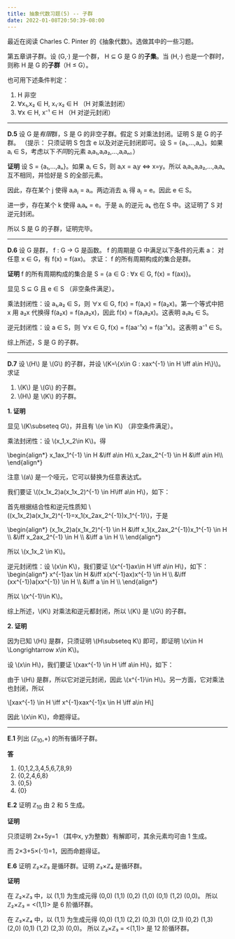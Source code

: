 ```yaml
---
title: 抽象代数习题(5) -- 子群
date: 2022-01-08T20:50:39-08:00
---
```


最近在阅读  Charles C. Pinter 的《抽象代数》。选做其中的一些习题。

第五章讲子群。设 (G,·) 是一个群， H ⊆ G 是 G 的**子集**。当 (H,·) 也是一个群时，则称 H 是 G 的**子群**（H ≤ G）。

也可用下述条件判定：

1. H 非空
2. ∀x₁,x₂ ∈ H, x₁·x₂ ∈ H （H 对乘法封闭）
3. ∀x ∈ H, x⁻¹ ∈ H （H 对逆元封闭）

<!--more-->

---

__D.5__ 设 G 是*有限*群，S 是 G 的非空子群。假定 S 对乘法封闭。证明 S 是 G 的子群。 （提示： 只须证明 S 包含 e 以及对逆元封闭即可。设 S = {a₁,...,aₙ}。如果 aᵢ ∈ S，考虑以下*不同*的元素 aᵢa₁,aᵢa₂,...,aᵢaₙ。）

**证明** 设 S = {a₁,...,aₙ}。如果 aᵢ ∈ S，则 aᵢx = aᵢy ⇔ x=y。所以 aᵢa₁,aᵢa₂,...,aᵢaₙ 互不相同，并恰好是 S 的全部元素。

因此，存在某个 j 使得 aᵢaⱼ = aᵢ。两边消去 aᵢ 得 aⱼ = e。因此 e ∈ S。

进一步，存在某个 k 使得 aᵢaₖ = e。于是 aᵢ 的逆元 aₖ 也在 S 中。这证明了 S 对逆元封闭。

所以 S 是 G 的子群，证明完毕。

---

__D.6__ 设 G 是群， f : G → G 是函数。 f 的周期是 G 中满足以下条件的元素 a：
对任意 x ∈ G，有 f(x) = f(ax)。
求证： f 的所有周期构成的集合是群。

**证明** f 的所有周期构成的集合是 S = {a ∈ G : ∀x ∈ G, f(x) = f(ax)}。

显见 S ⊆ G 且 e ∈ S （非空条件满足）。

乘法封闭性：设 a₁,a₂ ∈ S，则 ∀x ∈ G, f(x) = f(a₁x) = f(a₂x)。第一个等式中把 x 用 a₂x 代换得
f(a₂x) = f(a₁a₂x)，因此 f(x) = f(a₁a₂x)。这表明 a₁a₂ ∈ S。

逆元封闭性：设 a ∈ S，则 ∀x ∈ G, f(x) = f(aa⁻¹x) = f(a⁻¹x)。这表明 a⁻¹ ∈ S。

综上所述，S 是 G 的子群。

---

__D.7__ 设 \\(H\\) 是 \\(G\\) 的子群，并设 \\(K=\\{x\in G : xax^{-1} \in H \iff a\in H\\}\\)。求证

1. \\(K\\) 是 \\(G\\) 的子群。
2. \\(H\\) 是 \\(K\\) 的子群。

**1. 证明**

显见 \\(K\subseteq G\\)，并且有 \\(e \in K\\) （非空条件满足）。

乘法封闭性：设 \\(x_1,x_2\in K\\)。得

\begin{align\*}
x_1ax_1^{-1} \in H &\iff a\in H\\\\
x_2ax_2^{-1} \in H &\iff a\in H\\\\
\end{align\*}

注意 \\(a\\) 是一个哑元，它可以替换为任意表达式。

我们要证 \\((x_1x_2)a(x_1x_2)^{-1} \in H\iff a\in H\\)，如下：

首先根据结合性和逆元性质知 \\((x_1x_2)a(x_1x_2)^{-1}=x_1(x_2ax_2^{-1})x_1^{-1}\\)，于是

\begin{align\*}
(x_1x_2)a(x_1x_2)^{-1} \in H &\iff x_1(x_2ax_2^{-1})x_1^{-1} \in H \\\\
&\iff x_2ax_2^{-1} \in H \\\\
&\iff a \in H \\\\
\end{align\*}

所以 \\(x_1x_2 \in K\\)。

逆元封闭性：设 \\(x\in K\\)，我们要证 \\(x^{-1}ax\in H \iff a\in H\\)，如下：
\begin{align\*}
x^{-1}ax \in H &\iff x(x^{-1}ax)x^{-1} \in H \\\\
&\iff (xx^{-1})a(xx^{-1})  \in H \\\\
&\iff a \in H \\\\
\end{align\*}

所以 \\(x^{-1}\in K\\)。

综上所述，\\(K\\) 对乘法和逆元都封闭，所以 \\(K\\) 是 \\(G\\) 的子群。

**2. 证明**

因为已知 \\(H\\) 是群，只须证明 \\(H\subseteq K\\) 即可，即证明 \\(x\in H \Longrightarrow x\in K\\)。

设 \\(x\in H\\)，我们要证 \\(xax^{-1} \in H \iff a\in H\\)，如下：

由于 \\(H\\) 是群，所以它对逆元封闭，因此 \\(x^{-1}\in H\\)。另一方面，它对乘法也封闭，所以

\\[xax^{-1} \in H \iff x^{-1}xax^{-1}x \in H \iff a\in H\\]

因此 \\(x\in K\\)，命题得证。

---

__E.1__ 列出 (ℤ<sub>10</sub>,+) 的所有循环子群。

**答**

1. {0,1,2,3,4,5,6,7,8,9}
2. {0,2,4,6,8}
3. {0,5}
4. {0}

__E.2__ 证明 ℤ<sub>10</sub> 由 2 和 5 生成。

**证明**

只须证明 2x+5y=1 （其中x, y为整数）有解即可，其余元素均可由 1 生成。

而 2×3+5×(-1)=1，因而命题得证。

__E.6__ 证明 ℤ₂×ℤ₃ 是循环群。证明 ℤ₃×ℤ₄ 是循环群。

**证明**

在 ℤ₂×ℤ₃ 中，以 (1,1) 为生成元得
(0,0) (1,1) (0,2) (1,0) (0,1) (1,2) (0,0)。
所以 ℤ₂×ℤ₃ = <(1,1)> 是 6 阶循环群。

在 ℤ₃×ℤ₄ 中，以 (1,1) 为生成元得
(0,0) (1,1) (2,2) (0,3) (1,0) (2,1) (0,2) (1,3) (2,0) (0,1) (1,2) (2,3) (0,0)。
所以 ℤ₂×ℤ₃ = <(1,1)> 是 12 阶循环群。
